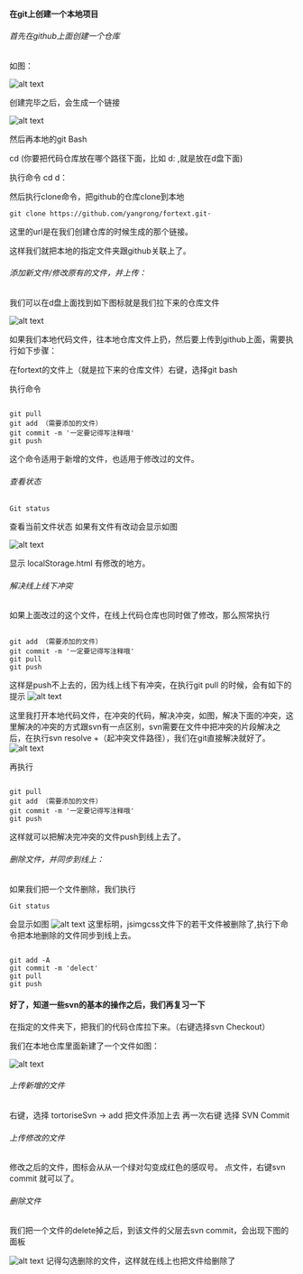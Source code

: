 #### 在git上创建一个本地项目

###### 首先在github上面创建一个仓库
如图：

![alt text](http://p0.qhimg.com/t0125db2260c7093cbd.png)

创建完毕之后，会生成一个链接

![alt text](http://p3.qhimg.com/t01f67fdc460834b91c.png)

然后再本地的git Bash

cd (你要把代码仓库放在哪个路径下面，比如 d: ,就是放在d盘下面) 

执行命令 cd d：

然后执行clone命令，把github的仓库clone到本地

<pre><code>git clone https://github.com/yangrong/fortext.git·</code></pre>

这里的url是在我们创建仓库的时候生成的那个链接。

这样我们就把本地的指定文件夹跟github关联上了。


###### 添加新文件/修改原有的文件，并上传：
我们可以在d盘上面找到如下图标就是我们拉下来的仓库文件

![alt text](http://p2.qhimg.com/t01cf0e7ed3d52e013f.png)

如果我们本地代码文件，往本地仓库文件上扔，然后要上传到github上面，需要执行如下步骤：

在fortext的文件上（就是拉下来的仓库文件）右键，选择git bash

执行命令
<pre><code>
git pull 
git add （需要添加的文件）
git commit -m '一定要记得写注释哦'
git push
</code></pre>

这个命令适用于新增的文件，也适用于修改过的文件。

###### 查看状态

<pre><code>Git status</code></pre>

查看当前文件状态 如果有文件有改动会显示如图

![alt text](http://p5.qhimg.com/t0105fa3589f66a8bcd.png)

显示 localStorage.html 有修改的地方。

###### 解决线上线下冲突
如果上面改过的这个文件，在线上代码仓库也同时做了修改，那么照常执行

<pre><code>
git add （需要添加的文件）
git commit -m '一定要记得写注释哦'
git pull 
git push
</code></pre>
这样是push不上去的，因为线上线下有冲突，在执行git pull 的时候，会有如下的提示
![alt text](http://p6.qhimg.com/t0121d600ff52c01880.png)

这里我打开本地代码文件，在冲突的代码，解决冲突，如图，解决下面的冲突，这里解决的冲突的方式跟svn有一点区别，svn需要在文件中把冲突的片段解决之后，在执行svn resolve +（起冲突文件路径），我们在git直接解决就好了。
![alt text](http://p6.qhimg.com/t0195f271687b18494f.jpg)

再执行
<pre><code>
git pull 
git add （需要添加的文件）
git commit -m '一定要记得写注释哦'
git push
</code></pre>
这样就可以把解决完冲突的文件push到线上去了。

###### 删除文件，并同步到线上：
如果我们把一个文件删除，我们执行
<pre><code>Git status</code></pre>
会显示如图
![alt text](http://p2.qhimg.com/t01ddf7ee87fecb4d89.png)
这里标明，jsimgcss文件下的若干文件被删除了,执行下命令把本地删除的文件同步到线上去。

<pre><code>
git add -A
git commit -m 'delect'
git pull
git push
</code></pre>



#### 好了，知道一些svn的基本的操作之后，我们再复习一下
在指定的文件夹下，把我们的代码仓库拉下来。（右键选择svn Checkout）

我们在本地仓库里面新建了一个文件如图：

![alt text](http://p6.qhimg.com/t01a9d9fd737270b53b.png)
###### 上传新增的文件
右键，选择 tortoriseSvn -> add 把文件添加上去
再一次右键 选择 SVN Commit 

###### 上传修改的文件
修改之后的文件，图标会从从一个绿对勾变成红色的感叹号。
点文件，右键svn commit 就可以了。

###### 删除文件
我们把一个文件的delete掉之后，到该文件的父层去svn commit，会出现下图的面板<br/>

![alt text](http://p4.qhimg.com/t01a2c105cf8269d48f.png)
记得勾选删除的文件，这样就在线上也把文件给删除了


